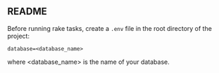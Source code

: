 ## README

Before running rake tasks, create a `.env` file in the root directory of the project:

```
database=<database_name>
```

where <database_name> is the name of your database.
